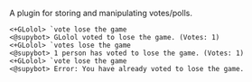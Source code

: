 A plugin for storing and manipulating votes/polls.

```
<+GLolol> `vote lose the game
<@supybot> GLolol voted to lose the game. (Votes: 1)
<+GLolol> `votes lose the game
<@supybot> 1 person has voted to lose the game. (Votes: 1)
<+GLolol> `vote lose the game
<@supybot> Error: You have already voted to lose the game.
```
